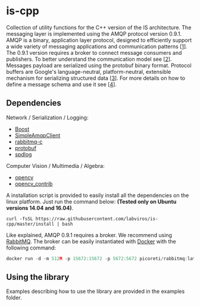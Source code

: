 is-cpp
========
Collection of utility functions for the C++ version of the IS architecture. 
The messaging layer is implemented using the AMQP protocol version 0.9.1. AMQP is a binary, application layer protocol, designed to efficiently support a wide variety of messaging applications and communication patterns [[1](https://en.wikipedia.org/wiki/Advanced_Message_Queuing_Protocol)]. The 0.9.1 version requires a broker to connect message consumers and publishers. To better understand the communication model see [[2](https://www.rabbitmq.com/tutorials/amqp-concepts.html)].
Messages payload are serialized using the protobuf binary format. Protocol buffers are Google's language-neutral, platform-neutral, extensible mechanism for serializing structured data [[3](https://developers.google.com/protocol-buffers/)]. For more details on how to define a message schema and use it see [[4](https://developers.google.com/protocol-buffers/docs/proto3)].
 
Dependencies
--------------
Network / Serialization / Logging: 
- [Boost](http://www.boost.org/)
- [SimpleAmqpClient](https://github.com/alanxz/SimpleAmqpClient)
- [rabbitmq-c](https://github.com/alanxz/rabbitmq-c)
- [protobuf](https://github.com/google/protobuf)
- [spdlog](https://github.com/gabime/spdlog)

Computer Vision / Multimedia / Algebra:
- [opencv](https://github.com/opencv/opencv)
- [opencv_contrib](https://github.com/opencv/opencv_contrib)

A installation script is provided to easily install all the dependencies on the linux platform. Just run the command below:
 **(Tested only on Ubuntu versions 14.04 and 16.04)**.
```shell
curl -fsSL https://raw.githubusercontent.com/labviros/is-cpp/master/install | bash
```

Like explained, AMQP 0.9.1 requires a broker. We recommend using [RabbitMQ](https://www.rabbitmq.com/).
The broker can be easily instantiated with [Docker](https://www.docker.com/) with the following command:
```c++
docker run -d -m 512M -p 15672:15672 -p 5672:5672 picoreti/rabbitmq:latest
```

Using the library
----------------------
Examples describing how to use the library are provided in the examples folder.